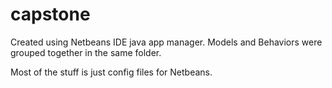 # capstone

Created using Netbeans IDE java app manager. Models and Behaviors were grouped together in the same folder. 

Most of the stuff is just config files for Netbeans. 
